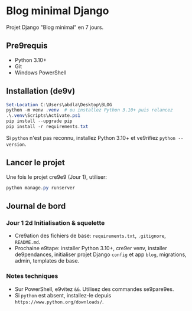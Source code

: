 # Blog minimal Django

Projet Django "Blog minimal" en 7 jours.

## Pr e9requis
- Python 3.10+
- Git
- Windows PowerShell

## Installation (d e9v)
```powershell
Set-Location C:\Users\abdla\Desktop\BLOG
python -m venv .venv  # ou installez Python 3.10+ puis relancez
.\.venv\Scripts\Activate.ps1
pip install --upgrade pip
pip install -r requirements.txt
```

Si `python` n'est pas reconnu, installez Python 3.10+ et v e9rifiez `python --version`.

## Lancer le projet
Une fois le projet cr e9 e9 (Jour 1), utiliser:
```powershell
python manage.py runserver
```

## Journal de bord

### Jour 1  2d Initialisation & squelette
- Cr e9ation des fichiers de base: `requirements.txt`, `.gitignore`, `README.md`.
- Prochaine  e9tape: installer Python 3.10+, cr e9er venv, installer d e9pendances, initialiser projet Django `config` et app `blog`, migrations, admin, templates de base.

### Notes techniques
- Sur PowerShell,  e9vitez `&&`. Utilisez des commandes s e9par e9es.
- Si `python` est absent, installez-le depuis `https://www.python.org/downloads/`.

